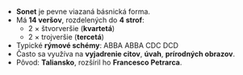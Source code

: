 - **Sonet** je pevne viazaná básnická forma.
- Má **14 veršov**, rozdelených do **4 strof**:
  - 2 × štvorveršie (**kvartetá**)
  - 2 × trojveršie (**tercetá**)
- Typické **rýmové schémy**: ABBA ABBA CDC DCD
- Často sa využíva na **vyjadrenie citov**, **úvah**, **prírodných obrazov**.
- Pôvod: **Taliansko**, rozšíril ho **Francesco Petrarca**.
